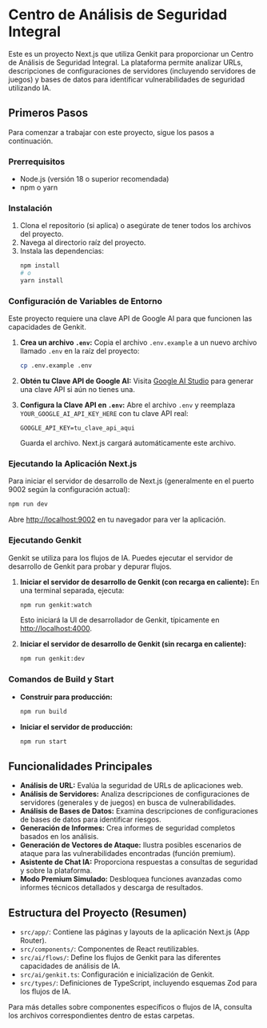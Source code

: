 # Centro de Análisis de Seguridad Integral

Este es un proyecto Next.js que utiliza Genkit para proporcionar un Centro de Análisis de Seguridad Integral. La plataforma permite analizar URLs, descripciones de configuraciones de servidores (incluyendo servidores de juegos) y bases de datos para identificar vulnerabilidades de seguridad utilizando IA.

## Primeros Pasos

Para comenzar a trabajar con este proyecto, sigue los pasos a continuación.

### Prerrequisitos

*   Node.js (versión 18 o superior recomendada)
*   npm o yarn

### Instalación

1.  Clona el repositorio (si aplica) o asegúrate de tener todos los archivos del proyecto.
2.  Navega al directorio raíz del proyecto.
3.  Instala las dependencias:
    ```bash
    npm install
    # o
    yarn install
    ```

### Configuración de Variables de Entorno

Este proyecto requiere una clave API de Google AI para que funcionen las capacidades de Genkit.

1.  **Crea un archivo `.env`:**
    Copia el archivo `.env.example` a un nuevo archivo llamado `.env` en la raíz del proyecto:
    ```bash
    cp .env.example .env
    ```

2.  **Obtén tu Clave API de Google AI:**
    Visita [Google AI Studio](https://aistudio.google.com/app/apikey) para generar una clave API si aún no tienes una.

3.  **Configura la Clave API en `.env`:**
    Abre el archivo `.env` y reemplaza `YOUR_GOOGLE_AI_API_KEY_HERE` con tu clave API real:
    ```
    GOOGLE_API_KEY=tu_clave_api_aqui
    ```
    Guarda el archivo. Next.js cargará automáticamente este archivo.

### Ejecutando la Aplicación Next.js

Para iniciar el servidor de desarrollo de Next.js (generalmente en el puerto 9002 según la configuración actual):

```bash
npm run dev
```

Abre [http://localhost:9002](http://localhost:9002) en tu navegador para ver la aplicación.

### Ejecutando Genkit

Genkit se utiliza para los flujos de IA. Puedes ejecutar el servidor de desarrollo de Genkit para probar y depurar flujos.

1.  **Iniciar el servidor de desarrollo de Genkit (con recarga en caliente):**
    En una terminal separada, ejecuta:
    ```bash
    npm run genkit:watch
    ```
    Esto iniciará la UI de desarrollador de Genkit, típicamente en [http://localhost:4000](http://localhost:4000).

2.  **Iniciar el servidor de desarrollo de Genkit (sin recarga en caliente):**
    ```bash
    npm run genkit:dev
    ```

### Comandos de Build y Start

*   **Construir para producción:**
    ```bash
    npm run build
    ```
*   **Iniciar el servidor de producción:**
    ```bash
    npm run start
    ```

## Funcionalidades Principales

*   **Análisis de URL:** Evalúa la seguridad de URLs de aplicaciones web.
*   **Análisis de Servidores:** Analiza descripciones de configuraciones de servidores (generales y de juegos) en busca de vulnerabilidades.
*   **Análisis de Bases de Datos:** Examina descripciones de configuraciones de bases de datos para identificar riesgos.
*   **Generación de Informes:** Crea informes de seguridad completos basados en los análisis.
*   **Generación de Vectores de Ataque:** Ilustra posibles escenarios de ataque para las vulnerabilidades encontradas (función premium).
*   **Asistente de Chat IA:** Proporciona respuestas a consultas de seguridad y sobre la plataforma.
*   **Modo Premium Simulado:** Desbloquea funciones avanzadas como informes técnicos detallados y descarga de resultados.

## Estructura del Proyecto (Resumen)

*   `src/app/`: Contiene las páginas y layouts de la aplicación Next.js (App Router).
*   `src/components/`: Componentes de React reutilizables.
*   `src/ai/flows/`: Define los flujos de Genkit para las diferentes capacidades de análisis de IA.
*   `src/ai/genkit.ts`: Configuración e inicialización de Genkit.
*   `src/types/`: Definiciones de TypeScript, incluyendo esquemas Zod para los flujos de IA.

Para más detalles sobre componentes específicos o flujos de IA, consulta los archivos correspondientes dentro de estas carpetas.
